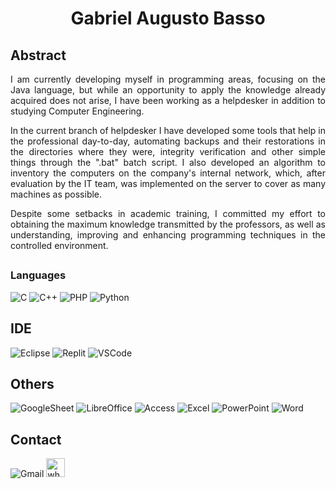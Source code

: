 <!-- o uso de # principal (título), qunado utilio ## são subcategorias (subtitulos) -->

<h1 align=center>Gabriel Augusto Basso</h1>

## Abstract
<p align=justify>I am currently developing myself in programming areas, focusing on the Java language, but while an opportunity to apply the knowledge already acquired does not arise, I have been working as a helpdesker in addition to studying Computer Engineering.</p>

<p align=justify>In the current branch of helpdesker I have developed some tools that help in the professional day-to-day, automating backups and their restorations in the directories where they were, integrity verification and other simple things through the ".bat" batch script. I also developed an algorithm to inventory the computers on the company's internal network, which, after evaluation by the IT team, was implemented on the server to cover as many machines as possible.</p>

<p align=justify>Despite some setbacks in academic training, I committed my effort to obtaining the maximum knowledge transmitted by the professors, as well as understanding, improving and enhancing programming techniques in the controlled environment.</p>


<!--
Importante, links: 
https://github.com/anuraghazra/github-readme-stats#github-stats-card
https://github.com/alexandresanlim/Badges4-README.md-Profile#-analytics-
https://devicon.dev/
https://getemoji.com/

Vídeo que explica como utilizar
https://www.youtube.com/watch?v=bcAym0r4wCg
-->


<!--
##
## Skills


##
## Details
<!-- Esse código, faz um resumo do seu perfil-->

<!--
![Anurag's GitHub stats](https://github-readme-stats.vercel.app/api?username=BassoGabriel&show_icons=true&theme=dark)


##
## Featured Repositories
<!-- Destaque nos repositórios -->

<!--
[![Readme Card](https://github-readme-stats.vercel.app/api/pin/?username=anuraghazra&repo=github-readme-stats&theme=dark)](https://github.com/anuraghazra/github-readme-stats)

-->
## 
<!--
## Featured Languages

<!-- Esta parte serve para deixar em destaque um item que eu queira no repositório principal -->
<!-- Não esquecer de alterar o username e repo, para alterar de qual usuário estará olhando o repositório-->
<!-- Este código mostra as linguagens utilizadas em seu perfíl, serve para descatar a quantidade de liguagens de programções e qual o conhecimento dela no perfíl -->
<!--
[![Top Langs](https://github-readme-stats.vercel.app/api/top-langs/?username=BassoGabriel&layout=donut&theme=dark)](https://github.com/anuraghazra/github-readme-stats)

-->

### Languages
![C](https://img.shields.io/badge/C-00599C?style=for-the-badge&logo=c&logoColor=white)
![C++](https://img.shields.io/badge/C%2B%2B-00599C?style=for-the-badge&logo=c%2B%2B&logoColor=white)
![PHP](https://img.shields.io/badge/PHP-777BB4?style=for-the-badge&logo=php&logoColor=white)
![Python](https://img.shields.io/badge/Python-FFD43B?style=for-the-badge&logo=python&logoColor=blue)

##
## IDE
<!-- ![Delphi](https://img.shields.io/badge/Delphi_RAD_Studio-B22222?style=for-the-badge&logo=delphi&logoColor=white) -->
![Eclipse](https://img.shields.io/badge/Eclipse-2C2255?style=for-the-badge&logo=eclipse&logoColor=white)
![Replit](https://img.shields.io/badge/replit-667881?style=for-the-badge&logo=replit&logoColor=white)
![VSCode](https://img.shields.io/badge/VSCode-0078D4?style=for-the-badge&logo=visual%20studio%20code&logoColor=white)

##
## Others
![GoogleSheet](https://img.shields.io/badge/Google%20Sheets-34A853?style=for-the-badge&logo=google-sheets&logoColor=white)
![LibreOffice](https://img.shields.io/badge/LibreOffice-18A303?style=for-the-badge&logo=LibreOffice&logoColor=white)
![Access](https://img.shields.io/badge/Microsoft_Access-A4373A?style=for-the-badge&logo=microsoft-access&logoColor=white)
![Excel](https://img.shields.io/badge/Microsoft_Excel-217346?style=for-the-badge&logo=microsoft-excel&logoColor=white)
![PowerPoint](https://img.shields.io/badge/Microsoft_PowerPoint-B7472A?style=for-the-badge&logo=microsoft-powerpoint&logoColor=white)
![Word](https://img.shields.io/badge/Microsoft_Word-2B579A?style=for-the-badge&logo=microsoft-word&logoColor=white)

##
## Contact
<!-- Jeito 1 - somente imagem
![Gmail](https://img.shields.io/badge/Gmail-D14836?style=for-the-badge&logo=gmail&logoColor=white) 
-->
<!-- Jeito 2 - link 
Obs.: Gmail não colocar link
-->
![Gmail](https://img.shields.io/badge/Gmail-D14836?style=for-the-badge&logo=gmail&logoColor=white)
[<img src='https://img.shields.io/badge/WhatsApp-25D366?style=for-the-badge&logo=whatsapp&logoColor=white' alt='whatsapp' height='30'>](https://api.whatsapp.com/send/?phone=5519982703250&text=Ol%C3%A1%2C+vimos+seu+portfolio+no+GitHub+e+gostaria+de+nos+falarmos.+Qual+seria+o+melhor+momento+para+conversamos%3F&type=phone_number&app_absent=0)
